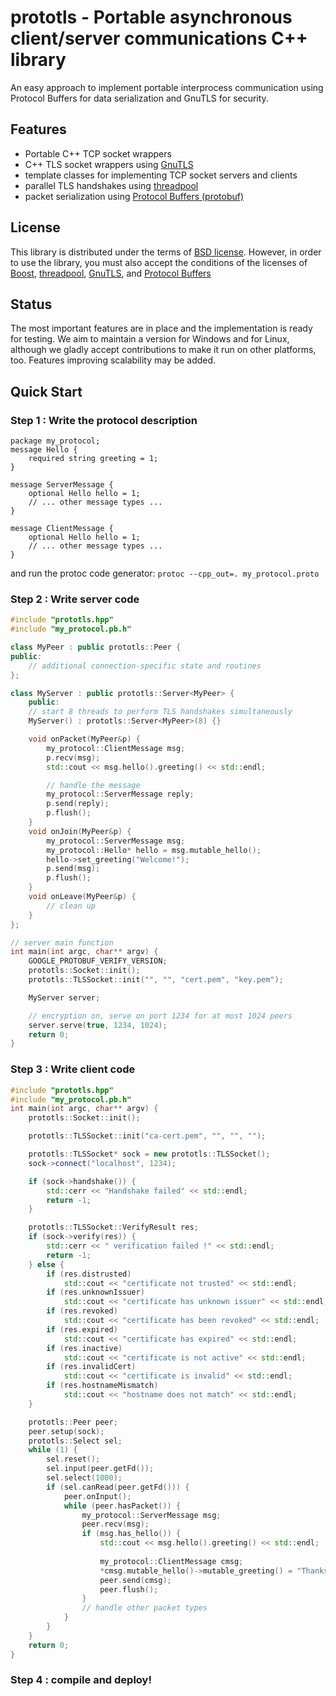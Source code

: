# prototls - Portable asynchronous client/server communications C++ library

An easy approach to implement portable interprocess communication using Protocol Buffers for data serialization and GnuTLS for security.

## Features

 * Portable C++ TCP socket wrappers
 * C++ TLS socket wrappers using [GnuTLS](http://www.gnu.org/s/gnutls/)
 * template classes for implementing TCP socket servers and clients
 * parallel TLS handshakes using [threadpool](http://threadpool.sourceforge.net/)
 * packet serialization using [Protocol Buffers (protobuf)](http://code.google.com/apis/protocolbuffers/)

## License 

This library is distributed under the terms of [BSD license](LICENSE). However, in order to use the library, you must also accept the conditions of the licenses of [Boost](http://www.boost.org), [threadpool](http://threadpool.sourceforge.net/), [GnuTLS](http://www.gnu.org/s/gnutls/), and 
[Protocol Buffers](http://code.google.com/apis/protocolbuffers/)

## Status 

The most important features are in place and the implementation is ready for testing. We aim to maintain a version for Windows and for Linux, although we gladly accept contributions to make it run on other platforms, too. Features improving scalability may be added.

## Quick Start

### Step 1 : Write the protocol description
    package my_protocol;
    message Hello {
        required string greeting = 1;
    }
    
    message ServerMessage {
        optional Hello hello = 1;
        // ... other message types ...
    }

    message ClientMessage {
        optional Hello hello = 1;
        // ... other message types ...
    }

and run the protoc code generator:
`protoc --cpp_out=. my_protocol.proto`

### Step 2 : Write server code
```cpp
#include "prototls.hpp"
#include "my_protocol.pb.h"

class MyPeer : public prototls::Peer {
public:
    // additional connection-specific state and routines
};

class MyServer : public prototls::Server<MyPeer> {
    public:
    // start 8 threads to perform TLS handshakes simultaneously
    MyServer() : prototls::Server<MyPeer>(8) {}

    void onPacket(MyPeer&p) {
        my_protocol::ClientMessage msg;
        p.recv(msg);
        std::cout << msg.hello().greeting() << std::endl;

        // handle the message 
        my_protocol::ServerMessage reply;
        p.send(reply);
        p.flush();
    }
    void onJoin(MyPeer&p) {
        my_protocol::ServerMessage msg;
        my_protocol::Hello* hello = msg.mutable_hello();
        hello->set_greeting("Welcome!");
        p.send(msg);
        p.flush();      
    }
    void onLeave(MyPeer&p) {
        // clean up
    }
};

// server main function
int main(int argc, char** argv) {
    GOOGLE_PROTOBUF_VERIFY_VERSION;
    prototls::Socket::init();
    prototls::TLSSocket::init("", "", "cert.pem", "key.pem");

    MyServer server;

    // encryption on, serve on port 1234 for at most 1024 peers
    server.serve(true, 1234, 1024);  
    return 0;
}
```

### Step 3 : Write client code
```cpp
#include "prototls.hpp"
#include "my_protocol.pb.h"
int main(int argc, char** argv) {
    prototls::Socket::init();

    prototls::TLSSocket::init("ca-cert.pem", "", "", "");

    prototls::TLSSocket* sock = new prototls::TLSSocket();
    sock->connect("localhost", 1234);

    if (sock->handshake()) {
        std::cerr << "Handshake failed" << std::endl;
        return -1;
    }

    prototls::TLSSocket::VerifyResult res;
    if (sock->verify(res)) {
        std::cerr << " verification failed !" << std::endl;
        return -1;
    } else {
        if (res.distrusted)
            std::cout << "certificate not trusted" << std::endl;
        if (res.unknownIssuer)
            std::cout << "certificate has unknown issuer" << std::endl;
        if (res.revoked)
            std::cout << "certificate has been revoked" << std::endl;
        if (res.expired)
            std::cout << "certificate has expired" << std::endl;
        if (res.inactive)
            std::cout << "certificate is not active" << std::endl;
        if (res.invalidCert)
            std::cout << "certificate is invalid" << std::endl;
        if (res.hostnameMismatch)
            std::cout << "hostname does not match" << std::endl;
    } 

    prototls::Peer peer;
    peer.setup(sock);
    prototls::Select sel;
    while (1) {
        sel.reset();
        sel.input(peer.getFd());
        sel.select(1000);
        if (sel.canRead(peer.getFd())) {
            peer.onInput();
            while (peer.hasPacket()) {
                my_protocol::ServerMessage msg;
                peer.recv(msg);
                if (msg.has_hello()) {
                    std::cout << msg.hello().greeting() << std::endl;
                
                    my_protocol::ClientMessage cmsg; 
                    *cmsg.mutable_hello()->mutable_greeting() = "Thanks!";
                    peer.send(cmsg);
                    peer.flush();
                } 
                // handle other packet types
            }
        }
    }
    return 0;
}
```

### Step 4 : compile and deploy!
